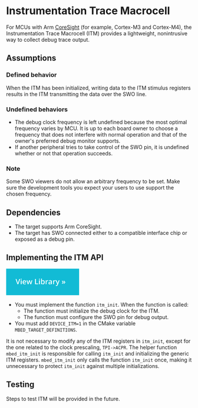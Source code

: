 <h1 id="itm-port">Instrumentation Trace Macrocell</h1>

For MCUs with Arm [CoreSight](http://infocenter.arm.com/help/index.jsp?topic=/com.arm.doc.ddi0314h/) (for example, Cortex-M3 and Cortex-M4), the Instrumentation Trace Macrocell (ITM) provides a lightweight, nonintrusive way to collect debug trace output.

## Assumptions

### Defined behavior

When the ITM has been initialized, writing data to the ITM stimulus registers results in the ITM transmitting the data over the SWO line.

### Undefined behaviors

- The debug clock frequency is left undefined because the most optimal frequency varies by MCU. It is up to each board owner to choose a frequency that does not interfere with normal operation and that of the owner's preferred debug monitor supports.
- If another peripheral tries to take control of the SWO pin, it is undefined whether or not that operation succeeds.

### Note

Some SWO viewers do not allow an arbitrary frequency to be set. Make sure the development tools you expect your users to use support the chosen frequency.

## Dependencies

- The target supports Arm CoreSight.
- The target has SWO connected either to a compatible interface chip or exposed as a debug pin.

## Implementing the ITM API

[![View code](../../images/view_library_button.png)](https://mcu-driver-hal.github.io/MCU-Driver-HAL/doxygen/html/group__itm__hal.html)

- You must implement the function `itm_init`. When the function is called:
  - The function must initialize the debug clock for the ITM.
  - The function must configure the SWO pin for debug output.
- You must add `DEVICE_ITM=1` in the CMake variable `MBED_TARGET_DEFINITIONS`.

It is not necessary to modify any of the ITM registers in `itm_init`, except for the one related to the clock prescaling, `TPI->ACPR`. The helper function `mbed_itm_init` is responsible for calling `itm_init` and initializing the generic ITM registers. `mbed_itm_init` only calls the function `itm_init` once, making it unnecessary to protect `itm_init` against multiple initializations.

## Testing

Steps to test ITM will be provided in the future.
